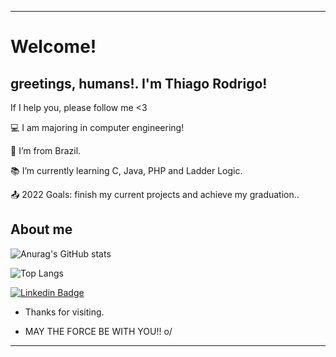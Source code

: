 ----------------------------------------------------------------------------

# Welcome!

 

## greetings, humans!. I'm Thiago Rodrigo!

If I help you, please follow me <3

 

:computer: I am majoring in computer engineering!

:house_with_garden: I’m from Brazil.

:books: I’m currently learning C, Java, PHP and Ladder Logic.

:outbox_tray: 2022 Goals: finish my current projects and achieve my graduation..

 

## About me

![Anurag's GitHub stats](https://github-readme-stats.vercel.app/api?username=RodSalg&theme=onedark&show_icons=true)

![Top Langs](https://github-readme-stats.vercel.app/api/top-langs/?username=RodSalg&theme=tokyonight)




   [![Linkedin Badge](https://img.shields.io/badge/-LinkedIn-blue?style=flat-square&logo=Linkedin&logoColor=white&link=https://www.linkedin.com/in/thiago-rodrigo-649820218/)](https://www.linkedin.com/in/thiago-rodrigo-649820218/)



- Thanks for visiting.

- MAY THE FORCE BE WITH YOU!! o/

----------------------------------------------------------------------------------
